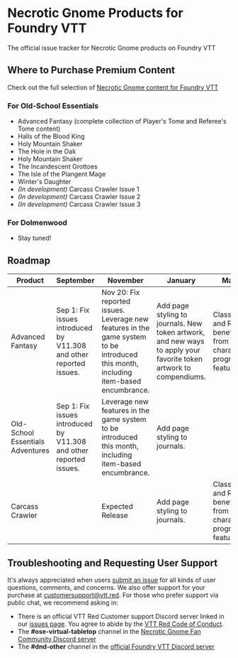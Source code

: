 # Necrotic Gnome Products for Foundry VTT

The official issue tracker for Necrotic Gnome products on Foundry VTT

## Where to Purchase Premium Content

Check out the full selection of [Necrotic Gnome content for Foundry VTT](https://www.drivethrurpg.com/browse/pub/5606/Necrotic-Gnome?filters=0_0_0_45317_0&src=fid45317&affiliate_id=1488516)

### For Old-School Essentials

- Advanced Fantasy (complete collection of Player's Tome and Referee's Tome content)
- Halls of the Blood King
- Holy Mountain Shaker
- The Hole in the Oak
- Holy Mountain Shaker
- The Incandescent Grottoes
- The Isle of the Plangent Mage
- Winter's Daughter
- *(In development)* Carcass Crawler Issue 1
- *(In development)* Carcass Crawler Issue 2
- *(In development)* Carcass Crawler Issue 3

### For Dolmenwood

- Stay tuned!

## Roadmap

| Product                          | September | November         | January | March |       
|----------------------------------|-----------|------------------|---------|-------|
| Advanced Fantasy          | Sep 1: Fix issues introduced by V11.308 and other reported issues. | Nov 20: Fix reported issues. Leverage new features in the game system to be introduced this month, including item-based encumbrance. | Add page styling to journals. New token artwork, and new ways to apply your favorite token artwork to compendiums. | Classes and Races benefit from new character progression feature. |
| Old-School Essentials Adventures |Sep 1: Fix issues introduced by V11.308 and other reported issues. | Leverage new features in the game system to be introduced this month, including item-based encumbrance. | Add page styling to journals. |
| Carcass Crawler                  |           | Expected Release | Add page styling to journals. | Classes and Races benefit from new character progression feature. |


## Troubleshooting and Requesting User Support

It's always appreciated when users [submit an issue][issues] for all kinds of user questions, comments, and concerns. We also offer support for your purchase at customersupport@vtt.red. For those who prefer support via public chat, we recommend asking in:

- There is an official VTT Red Customer support Discord server linked in our [issues page][issues]. You agree to abide by the [VTT Red Code of Conduct](https://github.com/vttred/.github/blob/main/CODE_OF_CONDUCT.md).
- The **#ose-virtual-tabletop** channel in the [Necrotic Gnome Fan Community Discord server](https://discord.gg/YprM5nq)
- The **#dnd-other** channel in the [official Foundry VTT Discord server](https://discord.gg/foundryvtt)

[issues]: https://github.com/vttred/Necrotic-Gnome-Products-for-Foundry-VTT/issues/new/choose
